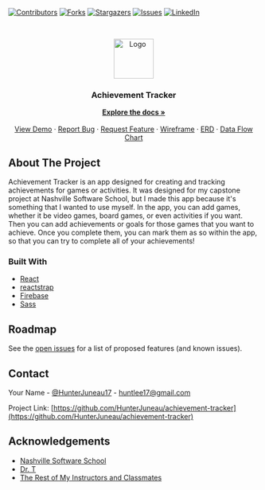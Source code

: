 [![Contributors][contributors-shield]][contributors-url]
[![Forks][forks-shield]][forks-url]
[![Stargazers][stars-shield]][stars-url]
[![Issues][issues-shield]][issues-url]
[![LinkedIn][linkedin-shield]][linkedin-url]

<!-- PROJECT LOGO -->
<br />
<p align="center">
  <a href="https://github.com/HunterJuneau/achievement-tracker">
    <img src="https://image.flaticon.com/icons/png/512/60/60778.png" alt="Logo" width="80" height="80">
  </a>

  <h3 align="center">Achievement Tracker</h3>

  <p align="center">
    <a href="https://github.com/HunterJuneau/achievement-tracker"><strong>Explore the docs »</strong></a>
    <br />
    <br />
    <a href="https://achievementtracker.netlify.app/">View Demo</a>
    ·
    <a href="https://github.com/HunterJuneau/achievement-tracker/issues">Report Bug</a>
    ·
    <a href="https://github.com/HunterJuneau/achievement-tracker/issues">Request Feature</a>
    ·
    <a href="https://www.figma.com/file/zyEKuuJzwq1R8pZr4SvO1j/Achievement-Tracker?node-id=0%3A1">Wireframe</a>
    ·
    <a href="https://dbdiagram.io/d/606d049decb54e10c33f0196">ERD</a>
    ·
    <a href="https://docs.google.com/presentation/d/1UKe2_nfhDuoGah0M4lmr4b_Qb7N80aM_G37YldTiirQ/edit?usp=sharing">Data Flow Chart</a>
  </p>
</p>

<!-- ABOUT THE PROJECT -->

## About The Project

Achievement Tracker is an app designed for creating and tracking achievements for games or activities. It was designed for my capstone project at Nashville Software School, but I made this app because it's something that I wanted to use myself. In the app, you can add games, whether it be video games, board games, or even activities if you want. Then you can add achievements or goals for those games that you want to achieve. Once you complete them, you can mark them as so within the app, so that you can try to complete all of your achievements!

### Built With

- [React](https://reactjs.org/)
- [reactstrap](https://reactstrap.github.io/)
- [Firebase](https://firebase.google.com/)
- [Sass](https://sass-lang.com/)

<!-- ROADMAP -->

## Roadmap

See the [open issues](https://github.com/HunterJuneau/achievement-tracker/issues) for a list of proposed features (and known issues).

<!-- CONTACT -->

## Contact

Your Name - [@HunterJuneau17](https://twitter.com/HunterJuneau17) - huntlee17@gmail.com

Project Link: [https://github.com/HunterJuneau/achievement-tracker](https://github.com/HunterJuneau/achievement-tracker)

<!-- ACKNOWLEDGEMENTS -->

## Acknowledgements

- [Nashville Software School](https://nashvillesoftwareschool.com/)
- [Dr. T](https://github.com/drteresavasquez)
- [The Rest of My Instructors and Classmates](https://github.com/orgs/nss-evening-cohort-14/people)

<!-- MARKDOWN LINKS & IMAGES -->
<!-- https://www.markdownguide.org/basic-syntax/#reference-style-links -->

[contributors-shield]: https://img.shields.io/github/contributors/HunterJuneau/achievement-tracker.svg?style=for-the-badge
[contributors-url]: https://github.com/HunterJuneau/achievement-tracker/graphs/contributors
[forks-shield]: https://img.shields.io/github/forks/HunterJuneau/achievement-tracker.svg?style=for-the-badge
[forks-url]: https://github.com/HunterJuneau/achievement-tracker/network/members
[stars-shield]: https://img.shields.io/github/stars/HunterJuneau/achievement-tracker.svg?style=for-the-badge
[stars-url]: https://github.com/HunterJuneau/achievement-tracker/stargazers
[issues-shield]: https://img.shields.io/github/issues/HunterJuneau/achievement-tracker.svg?style=for-the-badge
[issues-url]: https://github.com/HunterJuneau/achievement-tracker/issues
[linkedin-shield]: https://img.shields.io/badge/-LinkedIn-black.svg?style=for-the-badge&logo=linkedin&colorB=555
[linkedin-url]: https://linkedin.com/in/hjuneau
